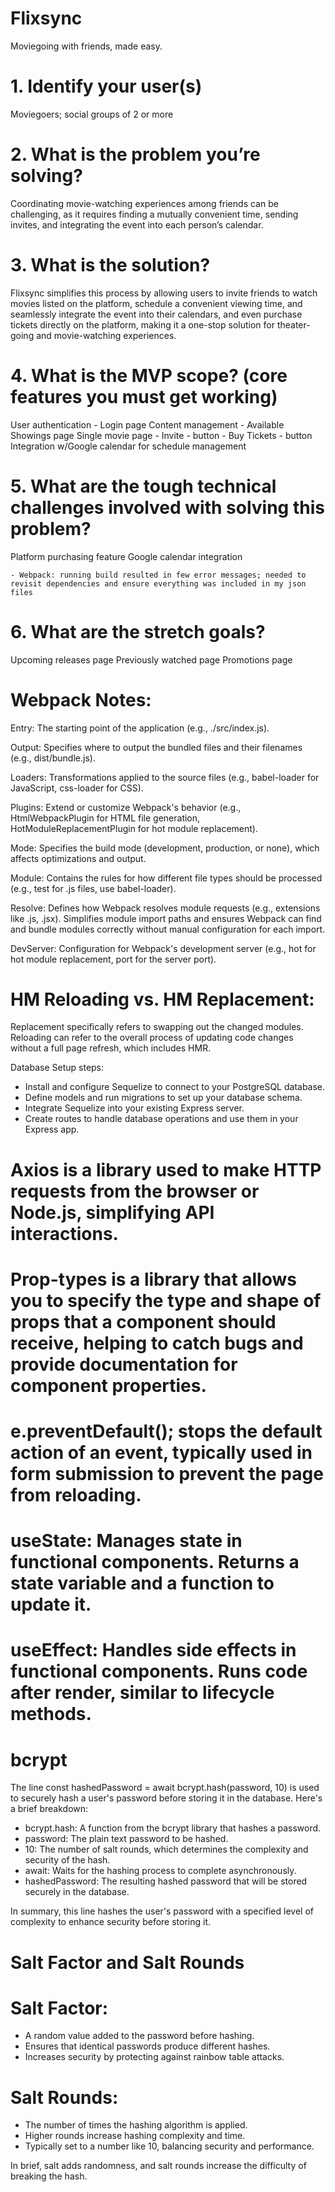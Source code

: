 # Flixsync
Moviegoing with friends, made easy.


# 1. Identify your user(s)
Moviegoers; social groups of 2 or more 

# 2. What is the problem you’re solving?
Coordinating movie-watching experiences among friends can be challenging, as it requires finding a mutually convenient time, sending invites, and integrating the event into each person’s calendar.

# 3. What is the solution?
Flixsync simplifies this process by allowing users to invite friends to watch movies listed on the platform, schedule a convenient viewing time, and seamlessly integrate the event into their calendars, and even purchase tickets directly on the platform, making it a one-stop solution for theater-going and movie-watching experiences.

# 4. What is the MVP scope? (core features you must get working)
User authentication
    - Login page 
Content management
    - Available Showings page 
Single movie page
    - Invite - button
    - Buy Tickets - button 
Integration w/Google calendar for schedule management

# 5. What are the tough technical challenges involved with solving this problem?
Platform purchasing feature 
Google calendar integration 

    - Webpack: running build resulted in few error messages; needed to revisit dependencies and ensure everything was included in my json files

# 6. What are the stretch goals?
Upcoming releases page
Previously watched page 
Promotions page 



# Webpack Notes:

Entry: The starting point of the application (e.g., ./src/index.js).

Output: Specifies where to output the bundled files and their filenames (e.g., dist/bundle.js).

Loaders: Transformations applied to the source files (e.g., babel-loader for JavaScript, css-loader for CSS).

Plugins: Extend or customize Webpack's behavior (e.g., HtmlWebpackPlugin for HTML file generation, HotModuleReplacementPlugin for hot module replacement).

Mode: Specifies the build mode (development, production, or none), which affects optimizations and output.

Module: Contains the rules for how different file types should be processed (e.g., test for .js files, use babel-loader).

Resolve: Defines how Webpack resolves module requests (e.g., extensions like .js, .jsx). Simplifies module import paths and ensures Webpack can find and bundle modules correctly without manual configuration for each import.

DevServer: Configuration for Webpack's development server (e.g., hot for hot module replacement, port for the server port).

# HM Reloading vs. HM Replacement: 
Replacement specifically refers to swapping out the changed modules.
Reloading can refer to the overall process of updating code changes without a full page refresh, which includes HMR.

Database Setup steps: 

- Install and configure Sequelize to connect to your PostgreSQL database.
- Define models and run migrations to set up your database schema.
- Integrate Sequelize into your existing Express server.
- Create routes to handle database operations and use them in your Express app.


#  Axios is a library used to make HTTP requests from the browser or Node.js, simplifying API interactions.

# Prop-types is a library that allows you to specify the type and shape of props that a component should receive, helping to catch bugs and provide documentation for component properties.

# e.preventDefault(); stops the default action of an event, typically used in form submission to prevent the page from reloading.

# useState: Manages state in functional components. Returns a state variable and a function to update it.

# useEffect: Handles side effects in functional components. Runs code after render, similar to lifecycle methods.


# bcrypt 

The line const hashedPassword = await bcrypt.hash(password, 10) is used to securely hash a user's password before storing it in the database. Here's a brief breakdown:

- bcrypt.hash: A function from the bcrypt library that hashes a password.
- password: The plain text password to be hashed.
- 10: The number of salt rounds, which determines the complexity and security of the hash.
- await: Waits for the hashing process to complete asynchronously.
- hashedPassword: The resulting hashed password that will be stored securely in the database.

In summary, this line hashes the user's password with a specified level of complexity to enhance security before storing it.

# Salt Factor and Salt Rounds

# Salt Factor:

- A random value added to the password before hashing.
- Ensures that identical passwords produce different hashes.
- Increases security by protecting against rainbow table attacks.

# Salt Rounds:

- The number of times the hashing algorithm is applied.
- Higher rounds increase hashing complexity and time.
- Typically set to a number like 10, balancing security and performance.

In brief, salt adds randomness, and salt rounds increase the difficulty of breaking the hash.